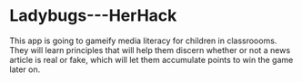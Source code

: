 # Ladybugs---HerHack 
This app is going to gameify media literacy for children in classroooms. They will learn principles that will help them discern whether or not a news article is real or fake, which will let them accumulate points to win the game later on. 
